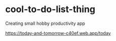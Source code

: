 # cool-to-do-list-thing

Creating small hobby productivity app

https://today-and-tomorrow-c40ef.web.app/today
